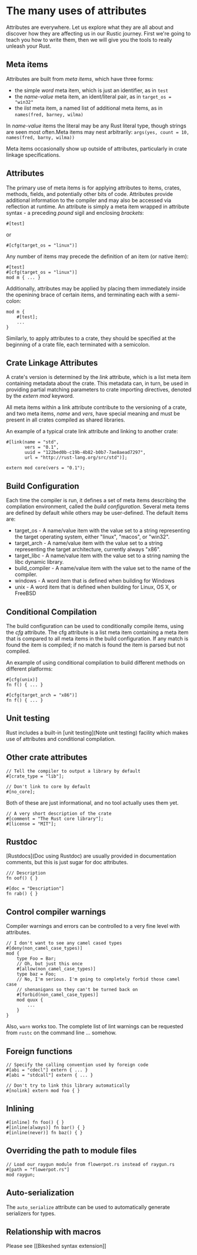 # The many uses of attributes

Attributes are everywhere. Let us explore what they are all about and discover how they are affecting us in our Rustic journey. First we're going to teach you how to write them, then we will give you the tools to really unleash your Rust.

## Meta items

Attributes are built from _meta items_, which have three forms:

* the simple _word_ meta item, which is just an identifier, as in `test`
* the _name-value_ meta item, an ident/literal pair, as in `target_os = "win32"`
* the _list_ meta item, a named list of additional meta items, as in `names(fred, barney, wilma)`

In _name-value_ items the literal may be any Rust literal type, though strings are seen most often.Meta items may nest arbitrarily: `args(yes, count = 10, names(fred, barny, wilma))`

Meta items occasionally show up outside of attributes, particularly in crate linkage specifications.

## Attributes

The primary use of meta items is for applying attributes to items, crates, methods, fields, and potentially other bits of code. Attributes provide additional information to the compiler and may also be accessed via reflection at runtime. An attribute is simply a meta item wrapped in attribute syntax - a preceding _pound_ sigil and enclosing _brackets_:

    #[test]

or

    #[cfg(target_os = "linux")]

Any number of items may precede the definition of an item (or native item):

    #[test]
    #[cfg(target_os = "linux")]
    mod m { ... }

Additionally, attributes may be applied by placing them immediately inside the openining brace of certain items, and terminating each with a semi-colon:

    mod m {
        #[test];
        ...
    }

Similarly, to apply attributes to a crate, they should be specified at the beginning of a crate file, each terminated with a semicolon.

## Crate Linkage Attributes

A crate's version is determined by the _link_ attribute, which is a list meta item containing metadata about the crate. This metadata can, in turn, be used in providing partial matching parameters to crate importing directives, denoted by the *extern mod* keyword.

All meta items within a link attribute contribute to the versioning of a crate, and two meta items, _name_ and _vers_, have special meaning and must be present in all crates compiled as shared libraries.

An example of a typical crate link attribute and linking to another crate:

    #[link(name = "std",
           vers = "0.1",
           uuid = "122bed0b-c19b-4b82-b0b7-7ae8aead7297",
           url = "http://rust-lang.org/src/std")];

    extern mod core(vers = "0.1");

## Build Configuration

Each time the compiler is run, it defines a set of meta items describing the compilation environment, called the _build configuration_. Several meta items are defined by default while others may be user-defined. The default items are:

* target_os - A name/value item with the value set to a string representing the target operating system, either "linux", "macos", or "win32".
* target_arch - A name/value item with the value set to a string representing the target architecture, currently always "x86".
* target_libc - A name/value item with the value set to a string naming the libc dynamic library.
* build_compiler - A name/value item with the value set to the name of the compiler.
* windows - A word item that is defined when building for Windows
* unix - A word item that is defined when building for Linux, OS X, or FreeBSD

## Conditional Compilation

The build configuration can be used to conditionally compile items, using the _cfg_ attribute. The cfg attribute is a list meta item containing a meta item that is compared to all meta items in the build configuration. If any match is found the item is compiled; if no match is found the item is parsed but not compiled.

An example of using conditional compilation to build different methods on different platforms:

    #[cfg(unix)]
    fn f() { ... }

    #[cfg(target_arch = "x86")]
    fn f() { ... }

## Unit testing

Rust includes a built-in [unit testing](Note unit testing) facility which makes use of attributes and conditional compilation.

## Other crate attributes

    // Tell the compiler to output a library by default
    #[crate_type = "lib"];

    // Don't link to core by default
    #[no_core];

Both of these are just informational, and no tool actually uses them yet.

    // A very short description of the crate
    #[comment = "The Rust core library"];
    #[license = "MIT"];

## Rustdoc

[Rustdocs](Doc using Rustdoc) are usually provided in documentation comments, but this is just sugar for doc attributes.

    /// Description
    fn oof() { }

    #[doc = "Description"]
    fn rab() { }

## Control compiler warnings

Compiler warnings and errors can be controlled to a very fine level with attributes.

    // I don't want to see any camel cased types
    #[deny(non_camel_case_types)]
    mod {
        type Foo = Bar;
        // Oh, but just this once
        #[allow(non_camel_case_types)]
        type baz = Foo;
        // No, I'm serious. I'm going to completely forbid those camel case
        // shenanigans so they can't be turned back on
        #[forbid(non_camel_case_types)]
        mod quux {
            ...
        }
    }

Also, `warn` works too. The complete list of lint warnings can be requested from `rustc` on the command line ... somehow.

## Foreign functions

    // Specify the calling convention used by foreign code
    #[abi = "cdecl"] extern { ... }
    #[abi = "stdcall"] extern { ... }

    // Don't try to link this library automatically
    #[nolink] extern mod foo { }

## Inlining

    #[inline] fn foo() { }
    #[inline(always)] fn bar() { }
    #[inline(never)] fn baz() { }

## Overriding the path to module files

    // Load our raygun module from flowerpot.rs instead of raygun.rs
    #[path = "flowerpot.rs"]
    mod raygun;

## Auto-serialization

The `auto_serialize` attribute can be used to automatically generate serializers for types.

## Relationship with macros
Please see [[Bikeshed syntax extension]]